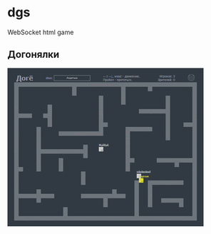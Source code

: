# dgs
WebSocket html game

## Догонялки

![img](https://github.com/jkn-code/dgs/blob/main/qwe.gif?raw=true)
